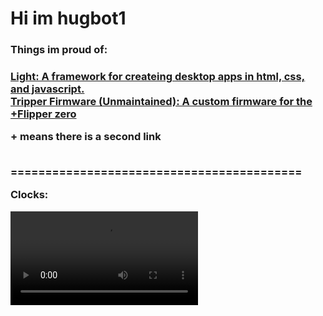 <h1>Hi im hugbot1</h1>
<h3>Things im proud of:<h3/>
<a href="https://github.com/hugbot1/Light">Light: A framework for createing desktop apps in html, css, and javascript.<a/>
<br />
<a href="https://github.com/hugbot1/tripperfirmware">Tripper Firmware (Unmaintained): A custom firmware for the <a href="https://flipperzero.one/">+Flipper zero<a/><a/>

<p>+ means there is a second link<p/>
<br />
==========================================

Clocks:

<video src="https://github.com/user-attachments/assets/01752fc9-c8f5-450b-8687-3435c3f20d6e"></video>
